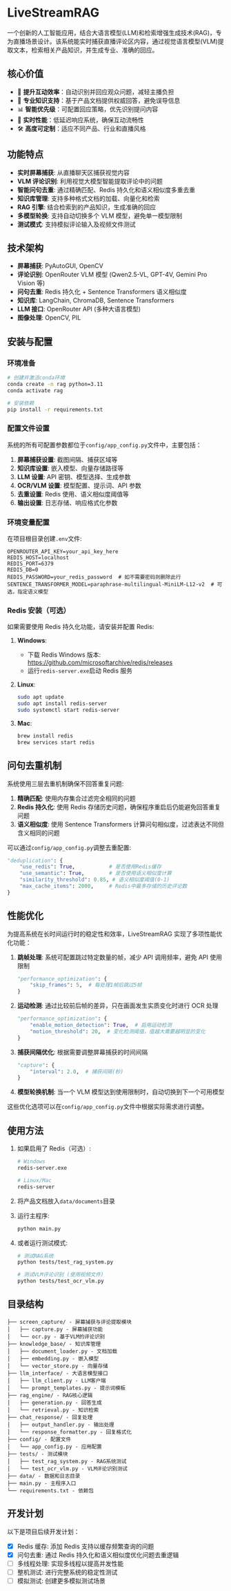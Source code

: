 # LiveStreamRAG

一个创新的人工智能应用，结合大语言模型(LLM)和检索增强生成技术(RAG)，专为直播场景设计。该系统能实时捕获直播评论区内容，通过视觉语言模型(VLM)提取文本，检索相关产品知识，并生成专业、准确的回应。

## 核心价值

- 🚀 **提升互动效率**：自动识别并回应观众问题，减轻主播负担
- 🎯 **专业知识支持**：基于产品文档提供权威回答，避免误导信息
- 📊 **智能优先级**：可配置回应策略，优先识别提问内容
- 🔄 **实时性能**：低延迟响应系统，确保互动流畅性
- 🛠️ **高度可定制**：适应不同产品、行业和直播风格

## 功能特点

- **实时屏幕捕获**: 从直播聊天区捕获视觉内容
- **VLM 评论识别**: 利用视觉大模型智能提取评论中的问题
- **智能问句去重**: 通过精确匹配、Redis 持久化和语义相似度多重去重
- **知识库管理**: 支持多种格式文档的加载、向量化和检索
- **RAG 引擎**: 结合检索到的产品知识，生成准确的回应
- **多模型轮换**: 支持自动切换多个 VLM 模型，避免单一模型限制
- **测试模式**: 支持模拟评论输入及视频文件测试

## 技术架构

- **屏幕捕获**: PyAutoGUI, OpenCV
- **评论识别**: OpenRouter VLM 模型 (Qwen2.5-VL, GPT-4V, Gemini Pro Vision 等)
- **问句去重**: Redis 持久化 + Sentence Transformers 语义相似度
- **知识库**: LangChain, ChromaDB, Sentence Transformers
- **LLM 接口**: OpenRouter API (多种大语言模型)
- **图像处理**: OpenCV, PIL

## 安装与配置

### 环境准备

```bash
# 创建并激活conda环境
conda create -n rag python=3.11
conda activate rag

# 安装依赖
pip install -r requirements.txt
```

### 配置文件设置

系统的所有可配置参数都位于`config/app_config.py`文件中，主要包括：

1. **屏幕捕获设置**: 截图间隔、捕获区域等
2. **知识库设置**: 嵌入模型、向量存储路径等
3. **LLM 设置**: API 密钥、模型选择、生成参数
4. **OCR/VLM 设置**: 模型配置、提示词、API 参数
5. **去重设置**: Redis 使用、语义相似度阈值等
6. **输出设置**: 日志存储、响应格式化参数

### 环境变量配置

在项目根目录创建`.env`文件:

```
OPENROUTER_API_KEY=your_api_key_here
REDIS_HOST=localhost
REDIS_PORT=6379
REDIS_DB=0
REDIS_PASSWORD=your_redis_password  # 如不需要密码则删除此行
SENTENCE_TRANSFORMER_MODEL=paraphrase-multilingual-MiniLM-L12-v2  # 可选，指定语义模型
```

### Redis 安装（可选）

如果需要使用 Redis 持久化功能，请安装并配置 Redis:

1. **Windows**:

   - 下载 Redis Windows 版本: https://github.com/microsoftarchive/redis/releases
   - 运行`redis-server.exe`启动 Redis 服务

2. **Linux**:

   ```bash
   sudo apt update
   sudo apt install redis-server
   sudo systemctl start redis-server
   ```

3. **Mac**:
   ```bash
   brew install redis
   brew services start redis
   ```

## 问句去重机制

系统使用三层去重机制确保不回答重复问题:

1. **精确匹配**: 使用内存集合过滤完全相同的问题
2. **Redis 持久化**: 使用 Redis 存储历史问题，确保程序重启后仍能避免回答重复问题
3. **语义相似度**: 使用 Sentence Transformers 计算问句相似度，过滤表达不同但含义相同的问题

可以通过`config/app_config.py`调整去重配置:

```python
"deduplication": {
    "use_redis": True,           # 是否使用Redis缓存
    "use_semantic": True,        # 是否使用语义相似度计算
    "similarity_threshold": 0.85, # 语义相似度阈值(0-1)
    "max_cache_items": 2000,     # Redis中最多存储的历史评论数
}
```

## 性能优化

为提高系统在长时间运行时的稳定性和效率，LiveStreamRAG 实现了多项性能优化功能：

1. **跳帧处理**: 系统可配置跳过特定数量的帧，减少 API 调用频率，避免 API 使用限制

   ```python
   "performance_optimization": {
       "skip_frames": 5,  # 每处理1帧后跳过5帧
   }
   ```

2. **运动检测**: 通过比较前后帧的差异，只在画面发生实质变化时进行 OCR 处理

   ```python
   "performance_optimization": {
       "enable_motion_detection": True,  # 启用运动检测
       "motion_threshold": 20,  # 变化检测阈值，值越大需要越明显的变化
   }
   ```

3. **捕获间隔优化**: 根据需要调整屏幕捕获的时间间隔

   ```python
   "capture": {
       "interval": 2.0,  # 捕获间隔(秒)
   }
   ```

4. **模型轮换机制**: 当一个 VLM 模型达到使用限制时，自动切换到下一个可用模型

这些优化选项可以在`config/app_config.py`文件中根据实际需求进行调整。

## 使用方法

1. 如果启用了 Redis（可选）:

   ```bash
   # Windows
   redis-server.exe

   # Linux/Mac
   redis-server
   ```

2. 将产品文档放入`data/documents`目录

3. 运行主程序:

   ```bash
   python main.py
   ```

4. 或者运行测试模式:

   ```bash
   # 测试RAG系统
   python tests/test_rag_system.py

   # 测试VLM评论识别 (使用视频文件)
   python tests/test_ocr_vlm.py
   ```

## 目录结构

```
├── screen_capture/ - 屏幕捕获与评论提取模块
│   ├── capture.py - 屏幕捕获功能
│   └── ocr.py - 基于VLM的评论识别
├── knowledge_base/ - 知识库管理
│   ├── document_loader.py - 文档加载
│   ├── embedding.py - 嵌入模型
│   └── vector_store.py - 向量存储
├── llm_interface/ - 大语言模型接口
│   ├── llm_client.py - LLM客户端
│   └── prompt_templates.py - 提示词模板
├── rag_engine/ - RAG核心逻辑
│   ├── generation.py - 回答生成
│   └── retrieval.py - 知识检索
├── chat_response/ - 回复处理
│   ├── output_handler.py - 输出处理
│   └── response_formatter.py - 回复格式化
├── config/ - 配置文件
│   └── app_config.py - 应用配置
├── tests/ - 测试模块
│   ├── test_rag_system.py - RAG系统测试
│   └── test_ocr_vlm.py - VLM评论识别测试
├── data/ - 数据和日志目录
├── main.py - 主程序入口
└── requirements.txt - 依赖包
```

## 开发计划

以下是项目后续开发计划：

- [x] Redis 缓存: 添加 Redis 支持以缓存频繁查询的问题
- [x] 问句去重: 通过 Redis 持久化和语义相似度优化问题去重逻辑
- [ ] 多线程处理: 实现多线程以提高并发性能
- [ ] 整机测试: 进行完整系统的稳定性测试
- [ ] 模拟测试: 创建更多模拟测试场景
